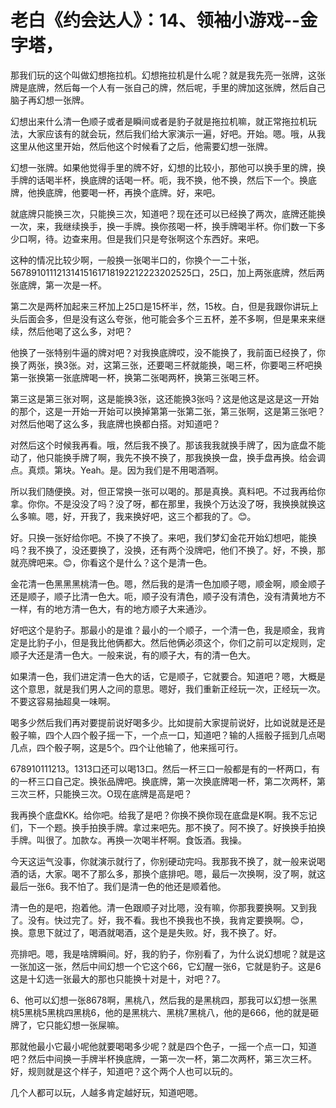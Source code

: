 # 老白《约会达人》：14、领袖小游戏--金字塔，

那我们玩的这个叫做幻想拖拉机。幻想拖拉机是什么呢？就是我先亮一张牌，这张牌是底牌，然后每一个人有一张自己的牌，然后呢，手里的牌加这张牌，然后自己脑子再幻想一张牌。

幻想出来什么清一色顺子或者是瞬间或者是豹子就是拖拉机嘛，就正常拖拉机玩法，大家应该有的就会玩，然后我们给大家演示一遍，好吧。开始。嗯。哦，从我这里从他这里开始，然后他这个时候看了之后，他需要幻想一张牌。

幻想一张牌。如果他觉得手里的牌不好，幻想的比较小，那他可以换手里的牌，换手牌的话喝半杯，换底牌的话喝一杯。呃，我不换，他不换，然后下一个。换底牌，他换底牌，他要喝一杯，再换个底牌。好，来吧。

就底牌只能换三次，只能换三次，知道吧？现在还可以已经换了两次，底牌还能换一次，来，我继续换手，换一手牌。换你孩喝一杯，换手牌喝半杯。你们数一下多少口啊，待。边查来用。但是我们只是夸张啊这个东西好。来吧。

这种的情况比较少啊，一般换一张喝半口的，你换个一二十张，56789101112131415161718192212223202525口，25口，加上两张底牌，然后两张底牌，第一次是一杯。

第二次是两杯加起来三杯加上25口是15杯半，然，15枚。白，但是我跟你讲玩上头后面会多，但是没有这么夸张，他可能会多个三五杯，差不多啊，但是果来来继续，然后他喝了这么多，对吧？

他换了一张特别牛逼的牌对吧？对我换底牌哎，没不能换了，我前面已经换了，你换了两张，换3张。对，这第三张，还要喝三杯就能换，喝三杯，你要喝三杯吧换第一张换第一张底牌喝一杯，换第二张喝两杯，换第三张喝三杯。

第三这是第三张对啊，这是能换3张，这还能换3张吗？这是他这是这是这一开始的那个，这是一开始一开始可以换掉第第一张第二张，第三张啊，这是第三张吧？对然后他喝了这么多，我底牌也换都白搭。对知道吧？

对然后这个时候我再看。哦，然后我不换了。那该我我就换手牌了，因为底盘不能动了，他只能换手牌了啊，我先不换不换了，那我换换一盘，换手盘再换。给会调点。真烦。第块。Yeah。是。因为我们是不用喝酒啊。

所以我们随便换。对，但正常换一张可以喝的。那是真换。真料吧。不过我再给你拿。你你。不是没没了吗？没了呀，都在那里，我换个万达没了呀，我换换就换这么多嘛。嗯，好，开我了，我来换好吧，这三个都我的了。😊。

好。只换一张好给你吧。不换了不换了。来吧，我们梦幻金花开始幻想吧，能换吗？我不换了，没还要换了，没换，还有两个没牌吧，他们不换了。好，不换，那就亮牌吧来。😊，你看这个是什么？这个是清一色。

金花清一色黑黑黑桃清一色。嗯，然后我的是清一色加顺子嗯，顺金啊，顺金顺子还是顺子，顺子比清一色大。呃，顺子没有清色，顺子没有清色，没有清黄地方不一样，有的地方清一色大，有的地方顺子大来通沙。

好吧这个是豹子。那最小的是谁？最小的一个顺子，一个清一色，我是顺金，我肯定是比豹子小，但是我比他俩都大。然后他俩必须这个，你们之前可以定规则，定顺子大还是清一色大。一般来说，有的顺子大，有的清一色大。

如果清一色，我们进定清一色大的话，它是顺子，它就要合。知道吧？嗯，大概是这个意思，就是我们男人之间的意思。嗯好，我们重新正经玩一次，正经玩一次。不要这容易抽超臭一味啊。

喝多少然后我们再对要提前说好喝多少。比如提前大家提前说好，比如说就是还是骰子嘛，四个人四个骰子摇一下，一个点一口，知道吧？输的人摇骰子摇到几点喝几点，四个骰子啊，这是5个。四个让他输了，他来摇可行。

678910111213。1313口还可以喝13口。然后一杯三口一般都是有的一杯两口，有的一杯三口自己定。换张品牌吧。换底牌，第一次换底牌喝一杯，第二次两杯，第三次三杯，只能换三次。O现在底牌是高是吧？

我再换个底盘KK。给你吧。给我了是吧？你换不换你现在底盘是K啊。我不忘记们，下一个题。换手拍换手牌。拿过来吧先。那不换了。阿不换了。好换换手拍换手牌。叫很了。加款な。再换一次喝半杯啊。食饭酒。我操。

今天这运气没事，你就演示就行了，你别硬动完吗。我那我不换了，就一般来说喝酒的话，大家。喝不了那么多，那换个底排吧。嗯，最后一次换啊，没了啊，就这最后一张6。我不怕了。我们是清一色的他还是顺着他。

清一色的是吧，抱着他。清一色跟顺子对比嗯，没有嘛，你那我要换啊。又到我了。没有。快过完了。好，我不看。我也不换我也不换，我肯定要换啊。😊，换。意思下就过了，喝酒就喝酒，这个是是失败。好，我不换了。好。

亮排吧。嗯，我是啥牌瞬间。好，我的豹子，你别看了，为什么说幻想呢？就是这一张加这一张，然后中间幻想一个它这个66，它幻醒一张6，它就是豹子。这是6这是十幻选一张最大的那也只能换十对是十，对吧？7。

6、他可以幻想一张8678啊，黑桃八，然后我的是黑桃四，那我可以幻想一张黑桃5黑桃5黑桃四黑桃6，他的是黑桃六、黑桃7黑桃八，他的是666，他的就是砸牌了，它只能幻想一张屎嘛。

那就他最小它最小呢他就要喝喝多少呢？就是四个色子，一摇一个点一口，知道吧？然后中间换一手牌半杯换底牌，一第一次一杯，第二次两杯，第三次三杯。好，规则就是这个样子，知道吧？这个两个人也可以玩的。

几个人都可以玩，人越多肯定越好玩，知道吧嗯。
